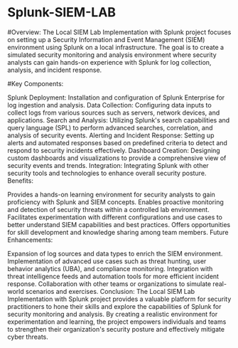 # Splunk-SIEM-LAB

#Overview:
The Local SIEM Lab Implementation with Splunk project focuses on setting up a Security Information and Event Management (SIEM) environment using Splunk on a local infrastructure. The goal is to create a simulated security monitoring and analysis environment where security analysts can gain hands-on experience with Splunk for log collection, analysis, and incident response.

#Key Components:

Splunk Deployment: Installation and configuration of Splunk Enterprise for log ingestion and analysis.
Data Collection: Configuring data inputs to collect logs from various sources such as servers, network devices, and applications.
Search and Analysis: Utilizing Splunk's search capabilities and query language (SPL) to perform advanced searches, correlation, and analysis of security events.
Alerting and Incident Response: Setting up alerts and automated responses based on predefined criteria to detect and respond to security incidents effectively.
Dashboard Creation: Designing custom dashboards and visualizations to provide a comprehensive view of security events and trends.
Integration: Integrating Splunk with other security tools and technologies to enhance overall security posture.
Benefits:

Provides a hands-on learning environment for security analysts to gain proficiency with Splunk and SIEM concepts.
Enables proactive monitoring and detection of security threats within a controlled lab environment.
Facilitates experimentation with different configurations and use cases to better understand SIEM capabilities and best practices.
Offers opportunities for skill development and knowledge sharing among team members.
Future Enhancements:

Expansion of log sources and data types to enrich the SIEM environment.
Implementation of advanced use cases such as threat hunting, user behavior analytics (UBA), and compliance monitoring.
Integration with threat intelligence feeds and automation tools for more efficient incident response.
Collaboration with other teams or organizations to simulate real-world scenarios and exercises.
Conclusion:
The Local SIEM Lab Implementation with Splunk project provides a valuable platform for security practitioners to hone their skills and explore the capabilities of Splunk for security monitoring and analysis. By creating a realistic environment for experimentation and learning, the project empowers individuals and teams to strengthen their organization's security posture and effectively mitigate cyber threats.
